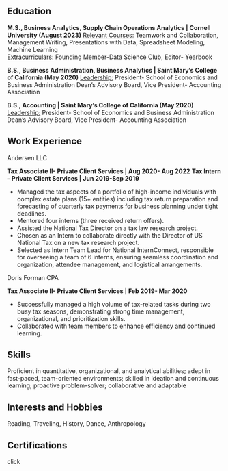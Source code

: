 ## Education

**M.S., Business Analytics, Supply Chain Operations Analytics | Cornell University (August 2023)**
  <u>Relevant Courses:</u> Teamwork and Collaboration, Management Writing, Presentations with Data, Spreadsheet Modeling, Machine Learning  
  <u>Extracurriculars:</u> Founding Member-Data Science Club, Editor- Yearbook 

**B.S., Business Administration, Business Analytics | Saint Mary’s College of California (May 2020)**
  <u>Leadership:</u> President- School of Economics and Business Administration Dean’s Advisory Board, Vice President- Accounting Association

**B.S., Accounting | Saint Mary’s College of California (May 2020)**
  <u>Leadership:</u> President- School of Economics and Business Administration Dean’s Advisory Board, Vice President- Accounting Association

## Work Experience

Andersen LLC

**Tax Associate II- Private Client Services | Aug 2020- Aug 2022**
**Tax Intern – Private Client Services | Jun 2019-Sep 2019**

- Managed the tax aspects of a portfolio of high-income individuals with complex estate plans (15+ entities) including tax return preparation and forecasting of quarterly tax payments for business planning under tight deadlines.
- Mentored four interns (three received return offers).
- Assisted the National Tax Director on a tax law research project.
- Chosen as an Intern to collaborate directly with the Director of US National Tax on a new tax research project.
- Selected as Intern Team Lead for National InternConnect, responsible for overseeing a team of 6 interns, ensuring seamless coordination and organization, attendee management, and logistical arrangements.

Doris Forman CPA

**Tax Associate II- Private Client Services | Feb 2019- Mar 2020**

- Successfully managed a high volume of tax-related tasks during two busy tax seasons, demonstrating strong time management, organizational, and prioritization skills.
- Collaborated with team members to enhance efficiency and continued learning.

## Skills
Proficient in quantitative, organizational, and analytical abilities; adept in fast-paced, team-oriented environments; skilled in ideation and continuous learning; proactive problem-solver; collaborative and adaptable

## Interests and Hobbies
Reading, Traveling, History, Dance, Anthropology

## Certifications
click
